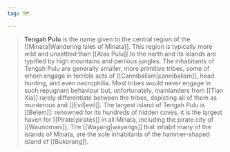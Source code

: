 ```yaml
---
tag: 🗺️

---
```

> **Tengah Pulu** is the name given to the central region of the [[Minata|Wandering Isles of Minata]]. This region is typically more wild and unsettled than [[Atas Pulu]] to the north and its islands are typified by high mountains and perilous jungles. The inhabitants of Tengah Pulu are generally smaller, more primitive tribes, some of whom engage in terrible acts of [[Cannibalism|cannibalism]], head hunting, and even necrophilia. Most tribes would never engage in such repugnant behaviour but, unfortunately, mainlanders from [[Tian Xia]] rarely differentiate between the tribes, depicting all of them as murderous and [[Evil|evil]].
> The largest island of Tengah Pulu is [[Belem]]: renowned for its hundreds of hidden coves, it is the largest haven for [[Pirate|pirates]] in all Minata, including the pirate city of [[Waunomani]]. The [[Wayang|wayangs]] that inhabit many of the islands of Minata, are the sole inhabitants of the hammer-shaped island of [[Bukorang]].








